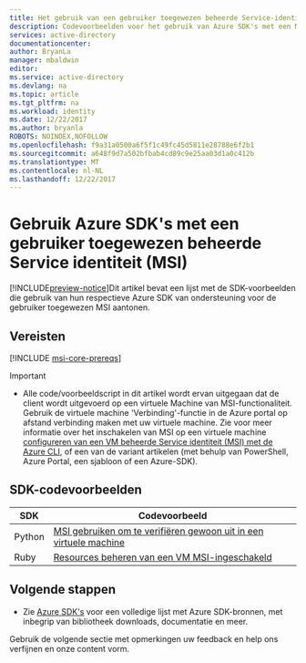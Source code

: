 ```yaml
---
title: Het gebruik van een gebruiker toegewezen beheerde Service-identiteit van de Azure SDK's op een virtuele machine
description: Codevoorbeelden voor het gebruik van Azure SDK's met een MSI gebruiker toegewezen op een virtuele machine.
services: active-directory
documentationcenter: 
author: BryanLa
manager: mbaldwin
editor: 
ms.service: active-directory
ms.devlang: na
ms.topic: article
ms.tgt_pltfrm: na
ms.workload: identity
ms.date: 12/22/2017
ms.author: bryanla
ROBOTS: NOINDEX,NOFOLLOW
ms.openlocfilehash: f9a31a0500a6f5f1c49fc45d5811e28788e6f2b1
ms.sourcegitcommit: a648f9d7a502bfbab4cd89c9e25aa03d1a0c412b
ms.translationtype: MT
ms.contentlocale: nl-NL
ms.lasthandoff: 12/22/2017
---
```

# <a name="use-azure-sdks-with-a-user-assigned-managed-service-identity-msi"></a>Gebruik Azure SDK's met een gebruiker toegewezen beheerde Service identiteit (MSI)

[!INCLUDE[preview-notice](~/includes/active-directory-msi-preview-notice-ua.md)]Dit artikel bevat een lijst met de SDK-voorbeelden die gebruik van hun respectieve Azure SDK van ondersteuning voor de gebruiker toegewezen MSI aantonen.

## <a name="prerequisites"></a>Vereisten

[!INCLUDE [msi-core-prereqs](~/includes/active-directory-msi-core-prereqs-ua.md)]

> [!IMPORTANT]
> - Alle code/voorbeeldscript in dit artikel wordt ervan uitgegaan dat de client wordt uitgevoerd op een virtuele Machine van MSI-functionaliteit. Gebruik de virtuele machine 'Verbinding'-functie in de Azure portal op afstand verbinding maken met uw virtuele machine. Zie voor meer informatie over het inschakelen van MSI op een virtuele machine [configureren van een VM beheerde Service identiteit (MSI) met de Azure CLI](msi-qs-configure-cli-windows-vm.md), of een van de variant artikelen (met behulp van PowerShell, Azure Portal, een sjabloon of een Azure-SDK). 

## <a name="sdk-code-samples"></a>SDK-codevoorbeelden

| SDK             | Codevoorbeeld |
| --------------- | ----------- |
| Python          | [MSI gebruiken om te verifiëren gewoon uit in een virtuele machine](https://azure.microsoft.com/resources/samples/resource-manager-python-manage-resources-with-msi/) |
| Ruby            | [Resources beheren van een VM MSI-ingeschakeld](https://azure.microsoft.com/resources/samples/resources-ruby-manage-resources-with-msi/) |

## <a name="next-steps"></a>Volgende stappen

- Zie [Azure SDK's](https://azure.microsoft.com/downloads/) voor een volledige lijst met Azure SDK-bronnen, met inbegrip van bibliotheek downloads, documentatie en meer.

Gebruik de volgende sectie met opmerkingen uw feedback en help ons verfijnen en onze content vorm.








